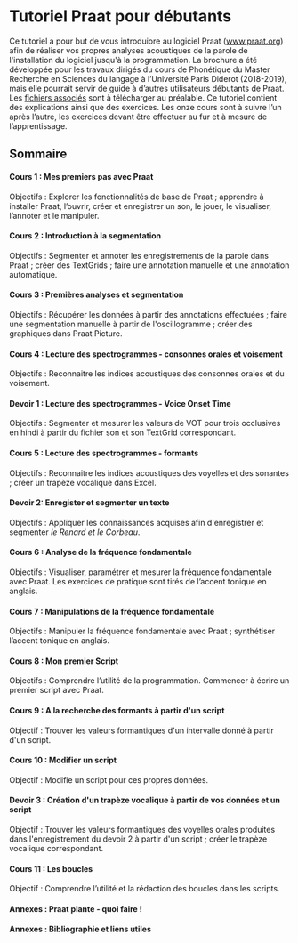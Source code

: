 # Tutoriel Praat pour débutants
Ce tutoriel a pour but de vous introduiore au logiciel Praat (www.praat.org) afin de réaliser vos propres analyses acoustiques de la parole de l'installation du logiciel jusqu'à la programmation. La brochure a été développée pour les travaux dirigés du cours de Phonétique du Master Recherche en Sciences du langage à l’Université Paris Diderot (2018-2019), mais elle pourrait servir de guide à d’autres utilisateurs débutants de Praat. Les [fichiers associés](https://github.com/hehmking/tutoriel_praat_debutants/tree/fichiers) sont à télécharger au préalable. Ce tutoriel contient des explications ainsi que des exercices. Les onze cours sont à suivre l’un après l’autre, les exercices devant être effectuer au fur et à mesure de l’apprentissage. 

## Sommaire

#### Cours 1 : Mes premiers pas avec Praat
Objectifs : Explorer les fonctionnalités de base de Praat ; apprendre à installer Praat, l’ouvrir, créer et enregistrer un son, le jouer, le visualiser, l’annoter et le manipuler.

#### Cours 2 : Introduction à la segmentation
Objectifs : Segmenter et annoter les enregistrements de la parole dans Praat ; créer des TextGrids ; faire une annotation manuelle et une annotation automatique.

#### Cours 3 : Premières analyses et segmentation 
Objectifs : Récupérer les données à partir des annotations effectuées ; faire une segmentation manuelle à partir de l'oscillogramme ; créer des graphiques dans Praat Picture.

#### Cours 4 : Lecture des spectrogrammes - consonnes orales et voisement
Objectifs : Reconnaitre les indices acoustiques des consonnes orales et du voisement.

#### Devoir 1 : Lecture des spectrogrammes - Voice Onset Time
Objectifs : Segmenter et mesurer les valeurs de VOT pour trois occlusives en hindi à partir du fichier son et son TextGrid correspondant. 

#### Cours 5 : Lecture des spectrogrammes - formants
Objectifs : Reconnaitre les indices acoustiques des voyelles et des sonantes ; créer un trapèze vocalique dans Excel.  

#### Devoir 2: Enregister et segmenter un texte
Objectifs : Appliquer les connaissances acquises afin d'enregistrer et segmenter _le Renard et le Corbeau_.

#### Cours 6 : Analyse de la fréquence fondamentale
Objectifs : Visualiser, paramétrer et mesurer la fréquence fondamentale avec Praat. Les exercices de pratique sont tirés de l’accent tonique en anglais.

#### Cours 7 : Manipulations de la fréquence fondamentale
Objectifs : Manipuler la fréquence fondamentale avec Praat ; synthétiser l’accent tonique en anglais.

#### Cours 8 : Mon premier Script
Objectifs : Comprendre l’utilité de la programmation. Commencer à écrire un premier script avec Praat. 

#### Cours 9 : A la recherche des formants à partir d'un script
Objectif : Trouver les valeurs formantiques d'un intervalle donné à partir d'un script. 

#### Cours 10 : Modifier un script
Objectif : Modifie un script pour ces propres données. 

#### Devoir 3 : Création d'un trapèze vocalique à partir de vos données et un script
Objectif : Trouver les valeurs formantiques des voyelles orales produites dans l'enregistrement du devoir 2 à partir d'un script ; créer le trapèze vocalique correspondant.  

#### Cours 11 : Les boucles 
Objectif : Comprendre l’utilité et la rédaction des boucles dans les scripts.   

#### Annexes : Praat plante - quoi faire ! 

#### Annexes : Bibliographie et liens utiles



